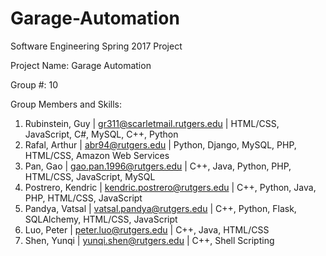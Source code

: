 # Garage-Automation
Software Engineering Spring 2017 Project

Project Name: Garage Automation  

Group #: 10

Group Members and Skills: 
  1. Rubinstein, Guy | <gr311@scarletmail.rutgers.edu> | HTML/CSS, JavaScript, C#, MySQL, C++, Python
  2. Rafal, Arthur | <abr94@rutgers.edu> | Python, Django, MySQL, PHP, HTML/CSS, Amazon Web Services
  3. Pan, Gao | <gao.pan.1996@rutgers.edu> | C++, Java, Python, PHP, HTML/CSS, JavaScript, MySQL
  4. Postrero, Kendric | <kendric.postrero@rutgers.edu> | C++, Python, Java, PHP, HTML/CSS, JavaScript
  5. Pandya, Vatsal | <vatsal.pandya@rutgers.edu> | C++, Python, Flask, SQLAlchemy, HTML/CSS, JavaScript 
  6. Luo, Peter | <peter.luo@rutgers.edu> | C++, Java, HTML/CSS
  7. Shen, Yunqi | <yunqi.shen@rutgers.edu> | C++, Shell Scripting 

  

